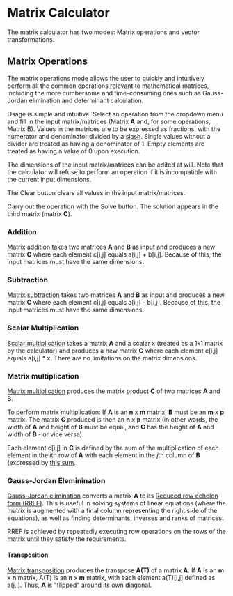 # Matrix Calculator

The matrix calculator has two modes: Matrix operations and vector transformations.

## Matrix Operations

The matrix operations mode allows the user to quickly and intuitively perform all the common operations relevant to mathematical matrices, including the more cumbersome and time-consuming ones such as Gauss-Jordan elimination and determinant calculation.

Usage is simple and intuitive. Select an operation from the dropdown menu and fill in the input matrix/matrices (Matrix **A** and, for some operations, Matrix B).
Values in the matrices are to be expressed as fractions, with the numerator and denominator divided by a [slash](https://en.wikipedia.org/wiki/Slash_(punctuation)).
Single values without a divider are treated as having a denominator of 1. Empty elements are treated as having a value of 0 upon execution.

The dimensions of the input matrix/matrices can be edited at will. Note that the calculator will refuse to perform an operation if it is incompatible with the current input dimensions.

The Clear button clears all values in the input matrix/matrices. 

Carry out the operation with the Solve button. The solution appears in the third matrix (matrix **C**).

### Addition

[Matrix addition](https://en.wikipedia.org/wiki/Matrix_addition) takes two matrices **A** and **B** as input and produces a new matrix **C** where each element c[i,j] equals a[i,j] + b[i,j]. Because of this, the input matrices must have the same dimensions.

### Subtraction

[Matrix subtraction](https://en.wikipedia.org/wiki/Matrix_subtraction) takes two matrices **A** and **B** as input and produces a new matrix **C** where each element c[i,j] equals a[i,j] - b[i,j]. Because of this, the input matrices must have the same dimensions.

### Scalar Multiplication

[Scalar multiplication](https://en.wikipedia.org/wiki/Scalar_multiplication) takes a matrix **A** and a scalar x (treated as a 1x1 matrix by the calculator) and produces a new matrix **C** where each element c[i,j] equals a[i,j] * x. There are no limitations on the matrix dimensions.

### Matrix multiplication

[Matrix multiplication](https://en.wikipedia.org/wiki/Matrix_multiplication) produces the matrix product **C** of two matrices **A** and B.

To perform matrix multiplication: If **A** is an **n** x **m** matrix, **B** must be an **m** x **p** matrix. The matrix **C** produced is then an **n** x **p** matrix (in other words, the width of **A** and height of **B** must be equal, and **C** has the height of **A** and width of **B** - or vice versa).

Each element c[i,j] in **C** is defined by the sum of the multiplication of each element in the *i*th row of **A** with each element in the *j*th column of **B** (expressed by [this sum](https://datachant.com/wp-content/uploads/2016/06/screenshot_121.png).

### Gauss-Jordan Eleminination

[Gauss-Jordan elimination](https://en.wikipedia.org/wiki/Gaussian_elimination) converts a matrix **A** to its [Reduced row echelon form (RREF)](https://en.wikipedia.org/wiki/Row_echelon_form#Reduced_row_echelon_form). This is useful in solving systems of linear equations (where the matrix is augmented with a final column representing the right side of the equations), as well as finding determinants, inverses and ranks of matrices.

RREF is achieved by repeatedly executing row operations on the rows of the matrix until they satisfy the requirements.

#### Transposition

[Matrix transposition](https://en.wikipedia.org/wiki/Transpose) produces the transpose **A(T)** of a matrix **A**. If **A** is an **m** x **n** matrix, A(T) is an **n** x **m** matrix, with each element a(T)[i,j] defined as a(j,i). Thus, **A** is "flipped" around its own diagonal.

